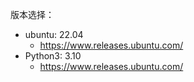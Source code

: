 版本选择：
- ubuntu: 22.04
  - https://www.releases.ubuntu.com/
- Python3: 3.10
  - https://www.releases.ubuntu.com/

